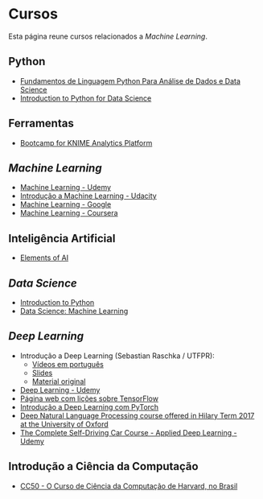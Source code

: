 # Cursos
Esta página reune cursos relacionados a _Machine Learning_. 

## Python 
* [Fundamentos de Linguagem Python Para Análise de Dados e Data Science](https://www.datascienceacademy.com.br/cursosgratuitos)
* [Introduction to Python for Data Science](https://www.datacamp.com/courses/intro-to-python-for-data-science) 

## Ferramentas 
* [Bootcamp for KNIME Analytics Platform](https://www.udemy.com/course/knime-bootcamp/) 

## _Machine Learning_ 
* [Machine Learning - Udemy](https://www.udemy.com/machinelearning)
* [Introdução a Machine Learning - Udacity](https://classroom.udacity.com/courses/ud120) 
* [Machine Learning - Google](https://developers.google.com/machine-learning/crash-course/)
* [Machine Learning - Coursera](https://www.coursera.org/learn/machine-learning) 

## Inteligência Artificial 
* [Elements of AI](https://course.elementsofai.com/)

## _Data Science_ 
* [Introduction to Python](https://www.datacamp.com/courses/intro-to-python-for-data-science)
* [Data Science: Machine Learning](https://online-learning.harvard.edu/course/data-science-machine-learning) 

## _Deep Learning_ 
* Introdução a Deep Learning (Sebastian Raschka / UTFPR):
  * [Vídeos em português](https://www.youtube.com/playlist?list=PL9At2PVRU0ZqVArhU9QMyI3jSe113_m2-)
  * [Slides](https://github.com/dalcimar/RC18EE---Intro-to-Deep-Learning) 
  * [Material original](http://pages.stat.wisc.edu/~sraschka/teaching/) 
* [Deep Learning - Udemy](https://www.udemy.com/deep-learning-com-python-az-curso-completo) 
* [Página web com lições sobre TensorFlow](https://learningtensorflow.com/)   
* [Introdução a Deep Learning com PyTorch](https://classroom.udacity.com/courses/ud188) 
* [Deep Natural Language Processing course offered in Hilary Term 2017 at the University of Oxford](https://github.com/oxford-cs-deepnlp-2017/lectures)
* [The Complete Self-Driving Car Course - Applied Deep Learning - Udemy](https://www.udemy.com/applied-deep-learningtm-the-complete-self-driving-car-course) 

## Introdução a Ciência da Computação 
* [CC50 - O Curso de Ciência da Computação de  Harvard, no Brasil](https://materiais.estudarfora.org.br/cc50/) 



